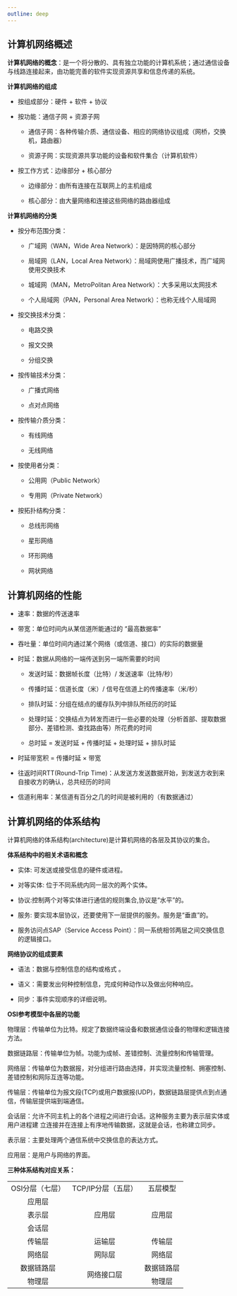 ```yaml
---
outline: deep
---
```

## 计算机网络概述

**计算机网络的概念**：是一个将分散的、具有独立功能的计算机系统；通过通信设备与线路连接起来，由功能完善的软件实现资源共享和信息传递的系统。

**计算机网络的组成**

- 按组成部分：硬件 + 软件 + 协议

- 按功能：通信子网 + 资源子网

    - 通信子网：各种传输介质、通信设备、相应的网络协议组成（网桥，交换机，路由器）

    - 资源子网：实现资源共享功能的设备和软件集合（计算机软件）

- 按工作方式：边缘部分 + 核心部分

    - 边缘部分：由所有连接在互联网上的主机组成

    - 核心部分：由大量网络和连接这些网络的路由器组成

**计算机网络的分类**

- 按分布范围分类：

    - 广域网（WAN，Wide Area Network）：是因特网的核心部分

    - 局域网（LAN，Local Area Network）：局域网使用广播技术，而广域网使用交换技术

    - 城域网（MAN，MetroPolitan Area Network）：大多采用以太网技术

    - 个人局域网（PAN，Personal Area Network）：也称无线个人局域网

- 按交换技术分类：

    - 电路交换

    - 报文交换

    - 分组交换

- 按传输技术分类：

    - 广播式网络

    - 点对点网络

- 按传输介质分类：

    - 有线网络

    - 无线网络

- 按使用者分类：

    - 公用网（Public Network）

    - 专用网（Private Network）

- 按拓扑结构分类：

    - 总线形网络

    - 星形网络

    - 环形网络

    - 网状网络

## 计算机网络的性能

- 速率：数据的传送速率

- 带宽：单位时间内从某信道所能通过的 “最高数据率” 

- 吞吐量：单位时间内通过某个网络（或信道、接口）的实际的数据量

- 时延：数据从网络的一端传送到另一端所需要的时间

    - 发送时延：数据帧长度（比特）/ 发送速率（比特/秒）

    - 传播时延：信道长度（米）/ 信号在信道上的传播速率（米/秒）

    - 排队时延：分组在结点的缓存队列中排队所经历的时延

    - 处理时延：交换结点为转发而进行一些必要的处理（分析首部、提取数据部分、差错检测、查找路由等）所花费的时间

    - 总时延 = 发送时延 + 传播时延 + 处理时延 + 排队时延

- 时延带宽积 = 传播时延 × 带宽

- 往返时间RTT(Round-Trip Time)：从发送方发送数据开始，到发送方收到来自接收方的确认，总共经历的时间

- 信道利用率：某信道有百分之几的时间是被利用的（有数据通过）

## 计算机网络的体系结构

计算机网络的体系结构(architecture)是计算机网络的各层及其协议的集合。 

**体系结构中的相关术语和概念**

- 实体: 可发送或接受信息的硬件或进程。

- 对等实体: 位于不同系统内同一层次的两个实体。

- 协议:控制两个对等实体进行通信的规则集合,协议是“水平”的。

- 服务: 要实现本层协议，还要使用下一层提供的服务。服务是“垂直”的。

- 服务访问点SAP（Service Access Point）：同一系统相邻两层之间交换信息的逻辑接口。

**网络协议的组成要素**

- 语法：数据与控制信息的结构或格式 。 

- 语义：需要发出何种控制信息，完成何种动作以及做出何种响应。 

- 同步：事件实现顺序的详细说明。 

**OSI参考模型中各层的功能**

物理层：传输单位为比特。规定了数据终端设备和数据通信设备的物理和逻辑连接方法。

数据链路层：传输单位为帧。功能为成帧、差错控制、流量控制和传输管理。

网络层：传输单位为数据报，对分组进行路由选择，并实现流量控制、拥塞控制、差错控制和网际互连等功能。

传输层：传输单位为报文段(TCP)或用户数据报(UDP)，数据链路层提供点到点通信，传输层提供端到端通信。

会话层：允许不同主机上的各个进程之间进行会话。这种服务主要为表示层实体或用户进程建
立连接并在连接上有序地传输数据，这就是会话，也称建立同步。

表示层：主要处理两个通信系统中交换信息的表达方式。

应用层：是用户与网络的界面。

**三种体系结构对应关系：**

<table style="text-align: center">
    <tr>
        <td>OSI分层（七层）</td>
        <td>TCP/IP分层（五层）</td>
        <td>五层模型</td>
    </tr>
    <tr>
        <td>应用层</td>
        <td rowspan="3">应用层</td>
        <td rowspan="3">应用层</td>
    </tr>
    <tr>
        <td>表示层</td>
    </tr>
    <tr>
        <td>会话层</td>
    </tr>
    <tr>
        <td>传输层</td>
        <td>运输层</td>
        <td>传输层</td>
    </tr>
    <tr>
        <td>网络层</td>
        <td>网际层</td>
        <td>网络层</td>
    </tr>
    <tr>
        <td>数据链路层</td>
        <td rowspan="2">网络接口层</td>
        <td>数据链路层</td>
    </tr>
    <tr>
        <td>物理层</td>
        <td>物理层</td>
    </tr>
</table>